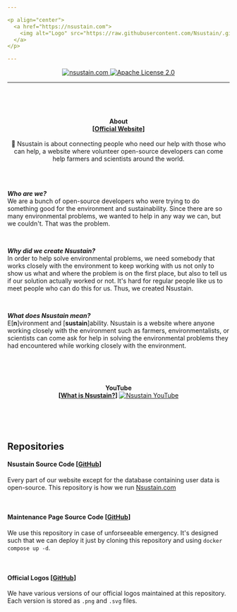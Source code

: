 ```yaml
---

<p align="center">
  <a href="https://nsustain.com">
    <img alt="Logo" src="https://raw.githubusercontent.com/Nsustain/.github/main/logo/logo-github.png" width="350">
  </a>
</p>

---
```


<p align="center">
  <a href="https://github.com/Nsustain/nsustain.com">
    <img alt="nsustain.com" src="https://user-images.githubusercontent.com/19341857/184772201-ff14bc28-b7a7-4bec-bef5-52625acd0544.svg">
  </a>
  <a href="https://github.com/Nsustain/nsustain.com/blob/main/LICENSE">
    <img alt="Apache License 2.0" src="https://user-images.githubusercontent.com/19341857/184765929-fec61d10-d714-488e-94c7-153e00070a2d.svg">
  </a>
</p>

---

<br>
<br>
<br>

<p align="center">
  <b>
    About<br>
    [<a href="https://nsustain.com">Official Website</a>]
  </b>
  <br>
  <br>
  🌳 Nsustain is about connecting people who need our help with those who can help, a website where volunteer open-source developers can come help farmers and scientists around the world.
</p>

<br>
<br>

***Who are we?***<br>
We are a bunch of
open-source developers
who were trying to do something good
for the environment and sustainability.
Since there are so many environmental problems,
we wanted to help in any way we can, but we couldn't.
That was the problem.

<br>

***Why did we create Nsustain?***<br>
In order to help solve environmental problems,
we need somebody that works closely with the
environment to keep working with us not only to
show us what and where the problem is on the first place,
but also to tell us if our solution actually worked or not.
It's hard for regular people like us to
meet people who can do this for us. Thus, we created Nsustain.

<br>

***What does Nsustain mean?***<br>
E[<b>n</b>]vironment and
[<b>sustain</b>]ability.
Nsustain is a website where anyone working closely with
the environment such as farmers, environmentalists, or scientists
can come ask for help in solving the environmental problems
they had encountered while working closely with the environment.

<br>
<br>
<br>

<p align="center">
  <b>
    YouTube<br>
    [<a href="https://youtu.be/E8JAcw1SJLA">What is Nsustain?</a>]
  </b>
  <a href="https://youtu.be/E8JAcw1SJLA" target="_blank">
    <img src="https://img.youtube.com/vi/E8JAcw1SJLA/maxresdefault.jpg" alt="Nsustain YouTube" />
  </a>
</p>


<br>
<br>
<br>

## Repositories

#### Nsustain Source Code [[GitHub](https://github.com/Nsustain/nsustain.com)]

Every part of our website
except for the database containing user data
is open-source. This repository is how we run
[Nsustain.com](https://nsustain.com)

<br>

#### Maintenance Page Source Code [[GitHub](https://github.com/Nsustain/maintenance-page)]

We use this repository in case of
unforseeable emergency. It's designed such that
we can deploy it just by cloning
this repository and using
`docker compose up -d`.

<br>

#### Official Logos [[GitHub](https://github.com/Nsustain/.github)]

We have various versions of our official
logos maintained at this repository.
Each version is stored as `.png` and
`.svg` files.
